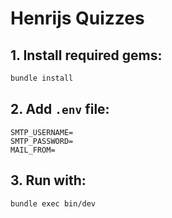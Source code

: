 # Henrijs Quizzes

## 1. Install required gems:
```bash
bundle install
```

## 2. Add `.env` file:
```
SMTP_USERNAME=
SMTP_PASSWORD=
MAIL_FROM=
```

## 3. Run with:
```bash
bundle exec bin/dev
```
